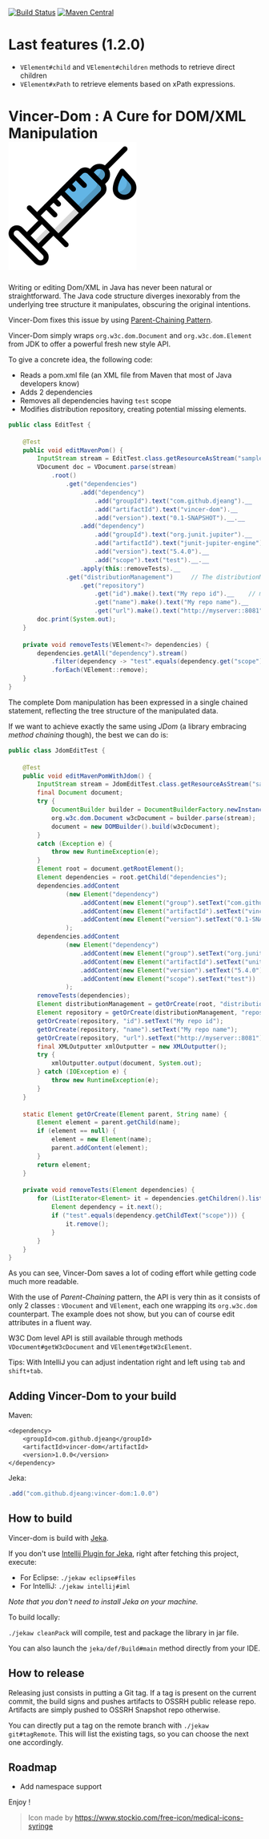 [![Build Status](https://travis-ci.org/djeang/vincer-dom.svg?branch=master)](https://travis-ci.org/djeang/vincer-dom)
[![Maven Central](https://img.shields.io/maven-central/v/com.github.djeang/vincer-dom.svg?label=Maven%20Central)](https://search.maven.org/search?q=g:%22com.github.djeang%22%20AND%20a:%22vincer-dom%22) 

# Last features (1.2.0)
* `VElement#child` and `VElement#children` methods to retrieve direct children
* `VElement#xPath` to retrieve elements based on xPath expressions.

# Vincer-Dom : A Cure for DOM/XML Manipulation &nbsp; &nbsp; &nbsp; &nbsp; &nbsp; &nbsp;<img src="media/syringe.svg"/> 

Writing or editing Dom/XML in Java has never been natural or straightforward. 
The Java code structure diverges inexorably from the underlying tree structure it manipulates, obscuring the original intentions.

Vincer-Dom fixes this issue by using  [Parent-Chaining Pattern](https://github.com/djeang/parent-chaining/blob/master/readme.md).

Vincer-Dom simply wraps `org.w3c.dom.Document` and `org.w3c.dom.Element` from JDK to offer a powerful fresh new style API. 

To give a concrete idea, the following code:

* Reads a pom.xml file (an XML file from Maven that most of Java developers know)
* Adds 2 dependencies
* Removes all dependencies having `test` scope
* Modifies distribution repository, creating potential missing elements. 

```Java
public class EditTest {
    
    @Test
    public void editMavenPom() {
        InputStream stream = EditTest.class.getResourceAsStream("sample-pom.xml");
        VDocument doc = VDocument.parse(stream)
            .root()
                .get("dependencies")
                    .add("dependency")
                        .add("groupId").text("com.github.djeang").__
                        .add("artifactId").text("vincer-dom").__
                        .add("version").text("0.1-SNAPSHOT").__.__
                    .add("dependency")
                        .add("groupId").text("org.junit.jupiter").__
                        .add("artifactId").text("junit-jupiter-engine").__
                        .add("version").text("5.4.0").__
                        .add("scope").text("test").__.__
                    .apply(this::removeTests).__
                .get("distributionManagement")     // The distributionManagement tag may be present or not
                    .get("repository")      
                        .get("id").make().text("My repo id").__    // make() creates absent element and its ancestors
                        .get("name").make().text("My repo name").__
                        .get("url").make().text("http://myserver::8081").__.__.__.__;
        doc.print(System.out);
    }

    private void removeTests(VElement<?> dependencies) {
        dependencies.getAll("dependency").stream()
            .filter(dependency -> "test".equals(dependency.get("scope").getText()))
            .forEach(VElement::remove);
    }
}
```
The complete Dom manipulation has been expressed in a single chained statement, reflecting the tree structure 
of the manipulated data.

If we want to achieve exactly the same using *JDom* (a library embracing *method chaining* though), the best we can do is:

```Java
public class JdomEditTest {

    @Test
    public void editMavenPomWithJdom() {
        InputStream stream = JdomEditTest.class.getResourceAsStream("sample-pom.xml");
        final Document document;
        try {
            DocumentBuilder builder = DocumentBuilderFactory.newInstance().newDocumentBuilder();
            org.w3c.dom.Document w3cDocument = builder.parse(stream);
            document = new DOMBuilder().build(w3cDocument);
        }
        catch (Exception e) {
            throw new RuntimeException(e);
        }
        Element root = document.getRootElement();
        Element dependencies = root.getChild("dependencies");
        dependencies.addContent
                (new Element("dependency")
                    .addContent(new Element("group").setText("com.github.djeang"))
                    .addContent(new Element("artifactId").setText("vincer-dom"))
                    .addContent(new Element("version").setText("0.1-SNAPSHOT"))
                );
        dependencies.addContent
                (new Element("dependency")
                    .addContent(new Element("group").setText("org.junit.jupiter"))
                    .addContent(new Element("artifactId").setText("unit-jupiter-engine"))
                    .addContent(new Element("version").setText("5.4.0"))
                    .addContent(new Element("scope").setText("test"))
                );
        removeTests(dependencies);
        Element distributionManagement = getOrCreate(root, "distributionManagement");
        Element repository = getOrCreate(distributionManagement, "repository");
        getOrCreate(repository, "id").setText("My repo id");
        getOrCreate(repository, "name").setText("My repo name");
        getOrCreate(repository, "url").setText("http://myserver::8081");
        final XMLOutputter xmlOutputter = new XMLOutputter();
        try {
            xmlOutputter.output(document, System.out);
        } catch (IOException e) {
            throw new RuntimeException(e);
        }
    }

    static Element getOrCreate(Element parent, String name) {
        Element element = parent.getChild(name);
        if (element == null) {
            element = new Element(name);
            parent.addContent(element);
        }
        return element;
    }

    private void removeTests(Element dependencies) {
        for (ListIterator<Element> it = dependencies.getChildren().listIterator();it.hasNext();) {
            Element dependency = it.next();
            if ("test".equals(dependency.getChildText("scope"))) {
                it.remove();
            }
        }
    }
}
```
As you can see, Vincer-Dom saves a lot of coding effort while getting code much more readable.

With the use of *Parent-Chaining* pattern, the API is very thin as it consists of only 
2 classes : `VDocument` and `VElement`, each one wrapping its `org.w3c.dom` counterpart. The example does not show, but you can of course edit attributes in a fluent way.

W3C Dom level API is still available through methods `VDocument#getW3cDocument` and `VElement#getW3cElement`.

Tips: With IntelliJ you can adjust indentation right and left using `tab` and `shift+tab`.

## Adding Vincer-Dom to your build

Maven: 
```
<dependency>
    <groupId>com.github.djeang</groupId>
    <artifactId>vincer-dom</artifactId>
    <version>1.0.0</version>
</dependency>
```

Jeka:
```Java
.add("com.github.djeang:vincer-dom:1.0.0")
```

## How to build

Vincer-dom is build with [Jeka](https://jeka.dev).

If you don't use [Intellij Plugin for Jeka](https://plugins.jetbrains.com/plugin/13489-jeka), right after fetching this
project, execute:
* For Eclipse: `./jekaw eclipse#files`
* For IntelliJ: `./jekaw intellij#iml` 

*Note that you don't need to install Jeka on your machine.*

To build locally:

`./jekaw cleanPack` will compile, test and package the library in jar file.

You can also launch the `jeka/def/Build#main` method directly from your IDE.

## How to release

Releasing just consists in putting a Git tag. If a tag is present on the current commit, the build 
signs and pushes artifacts to OSSRH public release repo. Artifacts are simply pushed to OSSRH 
Snapshot repo otherwise.

You can directly put a tag on the remote branch with `./jekaw git#tagRemote`. This will list the existing tags,
so you can choose the next one accordingly.
  
## Roadmap
* Add namespace support

Enjoy !


> Icon made by https://www.stockio.com/free-icon/medical-icons-syringe
